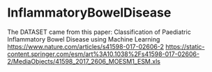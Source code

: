 # InflammatoryBowelDisease
The DATASET came from this paper: Classification of Paediatric Inflammatory Bowel Disease using Machine Learning
https://www.nature.com/articles/s41598-017-02606-2
https://static-content.springer.com/esm/art%3A10.1038%2Fs41598-017-02606-2/MediaObjects/41598_2017_2606_MOESM1_ESM.xls
